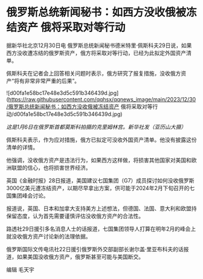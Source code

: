 # 俄罗斯总统新闻秘书：如西方没收俄被冻结资产 俄将采取对等行动

据新华社北京12月30日电 俄罗斯总统新闻秘书德米特里·佩斯科夫29日说，如果西方没收遭冻结的俄罗斯资产，俄方将采取对等行动，已经为此拟定外国资产清单。

佩斯科夫在记者会上回答相关问题时表示，俄方研究了报复措施，没收俄方资产“将有非常非常严重的后果”。

![d00fa1e58bc17e48e3d5c591b346439d.jpg](https://raw.githubusercontent.com/qqhsx/qqnews_image/main/2023/12/30/俄罗斯总统新闻秘书：如西方没收俄被冻结资产 俄将采取对等行动/d00fa1e58bc17e48e3d5c591b346439d.jpg)

_这是1月6日在俄罗斯首都莫斯科拍摄的克里姆林宫。新华社发（亚历山大摄）_

佩斯科夫表示，作为应对措施，俄方已拟定可没收外国资产清单。他没有披露这份清单的详情。

他强调，没收俄方资产是违法行为，如果西方这样做，将损害其他国家对美国和欧洲联盟的信心，也将损害世界经济。

英国《金融时报》28日报道，美国建议七国集团（G7）成员探讨如何没收俄罗斯3000亿美元遭冻结资产，以期尽早拿出方案，供可能于2024年2月下旬召开的七国集团峰会讨论。

报道说，英国、日本和加拿大支持美方上述想法，但德国、法国、意大利和欧盟持保留态度，认为首先需要谨慎评估没收俄方资产的合法性。

路透社29日援引多名消息人士的话报道，七国集团领导人打算在明年2月的峰会上就没收俄方资产讨论新的法理依据。

俄罗斯国际文传电讯社22日援引俄罗斯外交部副部长谢尔盖·里亚布科夫的话报道，如果美国没收俄方资产，俄罗斯甚至可能与美国断交。

编辑 毛天宇

